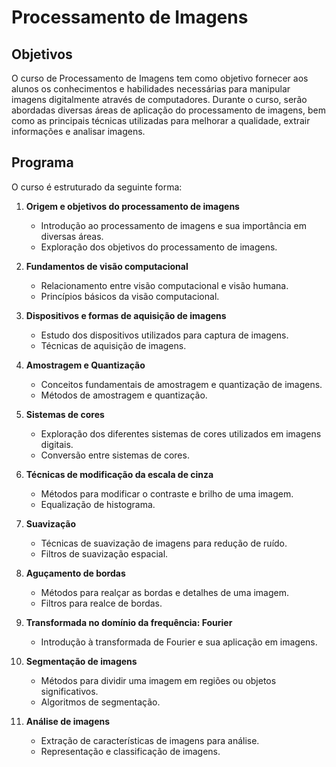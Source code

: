 # Processamento de Imagens

## Objetivos

O curso de Processamento de Imagens tem como objetivo fornecer aos alunos os conhecimentos e habilidades necessárias para manipular imagens digitalmente através de computadores. Durante o curso, serão abordadas diversas áreas de aplicação do processamento de imagens, bem como as principais técnicas utilizadas para melhorar a qualidade, extrair informações e analisar imagens.

## Programa

O curso é estruturado da seguinte forma:

1. **Origem e objetivos do processamento de imagens**
   - Introdução ao processamento de imagens e sua importância em diversas áreas.
   - Exploração dos objetivos do processamento de imagens.

2. **Fundamentos de visão computacional**
   - Relacionamento entre visão computacional e visão humana.
   - Princípios básicos da visão computacional.

3. **Dispositivos e formas de aquisição de imagens**
   - Estudo dos dispositivos utilizados para captura de imagens.
   - Técnicas de aquisição de imagens.

4. **Amostragem e Quantização**
   - Conceitos fundamentais de amostragem e quantização de imagens.
   - Métodos de amostragem e quantização.

5. **Sistemas de cores**
   - Exploração dos diferentes sistemas de cores utilizados em imagens digitais.
   - Conversão entre sistemas de cores.

6. **Técnicas de modificação da escala de cinza**
   - Métodos para modificar o contraste e brilho de uma imagem.
   - Equalização de histograma.

7. **Suavização**
   - Técnicas de suavização de imagens para redução de ruído.
   - Filtros de suavização espacial.

8. **Aguçamento de bordas**
   - Métodos para realçar as bordas e detalhes de uma imagem.
   - Filtros para realce de bordas.

9. **Transformada no domínio da frequência: Fourier**
   - Introdução à transformada de Fourier e sua aplicação em imagens.

10. **Segmentação de imagens**
    - Métodos para dividir uma imagem em regiões ou objetos significativos.
    - Algoritmos de segmentação.

11. **Análise de imagens**
    - Extração de características de imagens para análise.
    - Representação e classificação de imagens.

